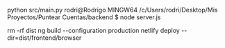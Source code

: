 python src/main.py
rodri@Rodrigo MINGW64 /c/Users/rodri/Desktop/Mis Proyectos/Puntear Cuentas/backend
$ node server.js

rm -rf dist
ng build --configuration production
netlify deploy --dir=dist/frontend/browser
